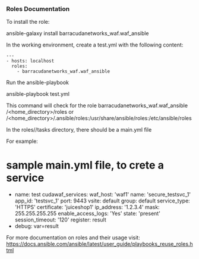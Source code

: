 ### Roles Documentation

To install the role:

ansible-galaxy install barracudanetworks_waf.waf_ansible

In the working environment, create a test.yml with the following content:

```
---
- hosts: localhost
  roles:
    - barracudanetworks_waf.waf_ansible 
```

Run the ansible-playbook

ansible-playbook test.yml

This command will check for the role barracudanetworks_waf.waf_ansible 
/<home_directory>/roles or /<home_directory>/.ansible/roles:/usr/share/ansible/roles:/etc/ansible/roles

In the roles/<role-name>/tasks directory, there should be a main.yml file

For example:
# sample main.yml file, to crete a service
  - name: test 
    cudawaf_services:
      waf_host: 'waf1'
      name: 'secure_testsvc_1'
      app_id: 'testsvc_1'
      port: 9443
      vsite: default
      group: default
      service_type: 'HTTPS'
      certificate: 'juiceshop1'
      ip_address: '1.2.3.4'
      mask: 255.255.255.255
      enable_access_logs: 'Yes'
      state: 'present'
      session_timeout: '120'
    register: result
  - debug: var=result

For more documentation on roles and their usage visit:
https://docs.ansible.com/ansible/latest/user_guide/playbooks_reuse_roles.html

